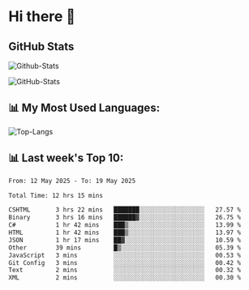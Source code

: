 # Hi there 👋

## GitHub Stats
![Github-Stats](https://github-readme-stats-sigma-five.vercel.app/api?username=ltorson&show_icons=true&theme=radical&count_private=true&show=reviews,discussions_started,discussions_answered,prs_merged,prs_merged_percentage)

![GitHub-Stats](https://github-readme-stats.vercel.app/api/wakatime?username=LeeTorson&theme=synthwave&size_weight=0.5&count_weight=0.5&title_color=36F9F6&langs_count=10&count_private=true)

## 📊 My Most Used Languages:
![Top-Langs](https://github-readme-stats-sigma-five.vercel.app/api/top-langs/?username=LTorson&layout=compact&langs_count=10)


## 📊 Last week's Top 10:
<!--START_SECTION:waka-->

```txt
From: 12 May 2025 - To: 19 May 2025

Total Time: 12 hrs 15 mins

CSHTML       3 hrs 22 mins   ███████░░░░░░░░░░░░░░░░░░   27.57 %
Binary       3 hrs 16 mins   ██████▓░░░░░░░░░░░░░░░░░░   26.75 %
C#           1 hr 42 mins    ███▒░░░░░░░░░░░░░░░░░░░░░   13.99 %
HTML         1 hr 42 mins    ███▒░░░░░░░░░░░░░░░░░░░░░   13.97 %
JSON         1 hr 17 mins    ██▓░░░░░░░░░░░░░░░░░░░░░░   10.59 %
Other        39 mins         █▒░░░░░░░░░░░░░░░░░░░░░░░   05.39 %
JavaScript   3 mins          ░░░░░░░░░░░░░░░░░░░░░░░░░   00.53 %
Git Config   3 mins          ░░░░░░░░░░░░░░░░░░░░░░░░░   00.42 %
Text         2 mins          ░░░░░░░░░░░░░░░░░░░░░░░░░   00.32 %
XML          2 mins          ░░░░░░░░░░░░░░░░░░░░░░░░░   00.30 %
```

<!--END_SECTION:waka-->
